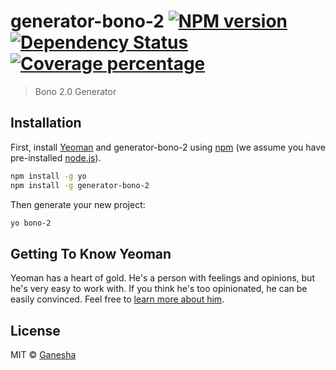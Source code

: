 # generator-bono-2 [![NPM version][npm-image]][npm-url] [![Dependency Status][daviddm-image]][daviddm-url] [![Coverage percentage][coveralls-image]][coveralls-url]

> Bono 2.0 Generator

## Installation

First, install [Yeoman](http://yeoman.io) and generator-bono-2 using [npm](https://www.npmjs.com/) (we assume you have pre-installed [node.js](https://nodejs.org/)).

```bash
npm install -g yo
npm install -g generator-bono-2
```

Then generate your new project:

```bash
yo bono-2
```

## Getting To Know Yeoman

Yeoman has a heart of gold. He&#39;s a person with feelings and opinions, but he&#39;s very easy to work with. If you think he&#39;s too opinionated, he can be easily convinced. Feel free to [learn more about him](http://yeoman.io/).

## License

MIT © [Ganesha](http://sagara.id)


[npm-image]: https://badge.fury.io/js/generator-bono-2.svg
[npm-url]: https://npmjs.org/package/generator-bono-2
[travis-image]: https://travis-ci.org/xinix-technology/generator-bono-2.svg?branch=master
[travis-url]: https://travis-ci.org/xinix-technology/generator-bono-2
[daviddm-image]: https://david-dm.org/xinix-technology/generator-bono-2.svg?theme=shields.io
[daviddm-url]: https://david-dm.org/xinix-technology/generator-bono-2
[coveralls-image]: https://coveralls.io/repos/xinix-technology/generator-bono-2/badge.svg
[coveralls-url]: https://coveralls.io/r/xinix-technology/generator-bono-2